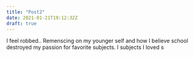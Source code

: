 ```yaml
---
title: "Post2"
date: 2021-01-21T19:12:32Z
draft: true
---
```



I feel robbed.. 
Remenscing on my younger self and how I believe school destroyed my passion for favorite subjects. I subjects I loved s
